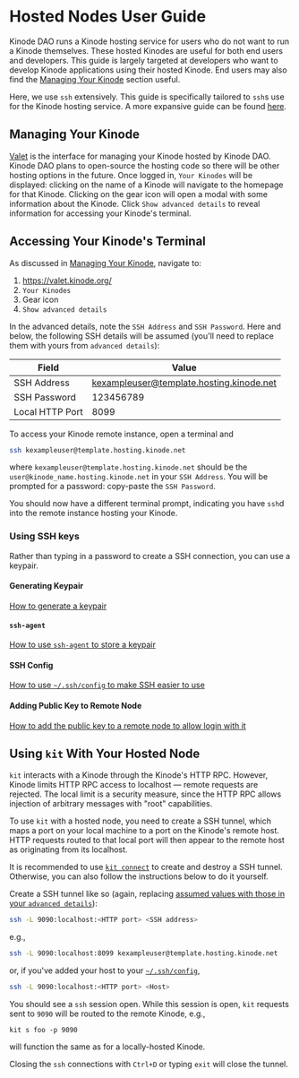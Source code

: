 # Hosted Nodes User Guide

Kinode DAO runs a Kinode hosting service for users who do not want to run a Kinode themselves.
These hosted Kinodes are useful for both end users and developers.
This guide is largely targeted at developers who want to develop Kinode applications using their hosted Kinode.
End users may also find the [Managing Your Kinode](#managing-your-kinode) section useful.

Here, we use `ssh` extensively.
This guide is specifically tailored to `ssh`s use for the Kinode hosting service.
A more expansive guide can be found [here](https://www.digitalocean.com/community/tutorials/ssh-essentials-working-with-ssh-servers-clients-and-keys).

## Managing Your Kinode

[Valet](https://valet.kinode.org/) is the interface for managing your Kinode hosted by Kinode DAO.
Kinode DAO plans to open-source the hosting code so there will be other hosting options in the future.
Once logged in, `Your Kinodes` will be displayed: clicking on the name of a Kinode will navigate to the homepage for that Kinode.
Clicking on the gear icon will open a modal with some information about the Kinode.
Click `Show advanced details` to reveal information for accessing your Kinode's terminal.

## Accessing Your Kinode's Terminal

As discussed in [Managing Your Kinode](#managing-your-kinode), navigate to:
1. https://valet.kinode.org/
2. `Your Kinodes`
3. Gear icon
4. `Show advanced details`

In the advanced details, note the `SSH Address` and `SSH Password`.
Here and below, the following SSH details will be assumed (you'll need to replace them with yours from `advanced details`):

Field           | Value
--------------- | -----
SSH Address     | kexampleuser@template.hosting.kinode.net
SSH Password    | 123456789
Local HTTP Port | 8099

To access your Kinode remote instance, open a terminal and
```bash
ssh kexampleuser@template.hosting.kinode.net
```
where `kexampleuser@template.hosting.kinode.net` should be the `user@kinode_name.hosting.kinode.net` in your `SSH Address`.
You will be prompted for a password: copy-paste the `SSH Password`.

You should now have a different terminal prompt, indicating you have `ssh`d into the remote instance hosting your Kinode.

### Using SSH keys

Rather than typing in a password to create a SSH connection, you can use a keypair.

#### Generating Keypair

[How to generate a keypair](https://docs.github.com/en/authentication/connecting-to-github-with-ssh/generating-a-new-ssh-key-and-adding-it-to-the-ssh-agent#generating-a-new-ssh-key)

#### `ssh-agent`

[How to use `ssh-agent` to store a keypair](https://docs.github.com/en/authentication/connecting-to-github-with-ssh/generating-a-new-ssh-key-and-adding-it-to-the-ssh-agent#adding-your-ssh-key-to-the-ssh-agent)

#### SSH Config

[How to use `~/.ssh/config` to make SSH easier to use](https://www.digitalocean.com/community/tutorials/ssh-essentials-working-with-ssh-servers-clients-and-keys#defining-server-specific-connection-information)

#### Adding Public Key to Remote Node

[How to add the public key to a remote node to allow login with it](https://www.digitalocean.com/community/tutorials/ssh-essentials-working-with-ssh-servers-clients-and-keys#copying-your-public-ssh-key-to-a-server-with-ssh-copy-id)

## Using `kit` With Your Hosted Node

`kit` interacts with a Kinode through the Kinode's HTTP RPC.
However, Kinode limits HTTP RPC access to localhost — remote requests are rejected.
The local limit is a security measure, since the HTTP RPC allows injection of arbitrary messages with "root" capabilities.

To use `kit` with a hosted node, you need to create a SSH tunnel, which maps a port on your local machine to a port on the Kinode's remote host.
HTTP requests routed to that local port will then appear to the remote host as originating from its localhost.

It is recommended to use [`kit connect`](./kit/connect.md) to create and destroy a SSH tunnel. Otherwise, you can also follow the instructions below to do it yourself.

Create a SSH tunnel like so (again, replacing [assumed values with those in your `advanced details`](#accessing-your-kinodes-terminal)):
```bash
ssh -L 9090:localhost:<HTTP port> <SSH address>
```
e.g.,
``` bash
ssh -L 9090:localhost:8099 kexampleuser@template.hosting.kinode.net
```

or, if you've added your host to your [`~/.ssh/config`](#ssh-config),
```bash
ssh -L 9090:localhost:<HTTP port> <Host>
```
You should see a `ssh` session open.
While this session is open, `kit` requests sent to `9090` will be routed to the remote Kinode, e.g.,
```
kit s foo -p 9090
```
will function the same as for a locally-hosted Kinode.

Closing the `ssh` connections with `Ctrl+D` or typing `exit` will close the tunnel.

